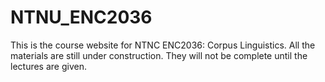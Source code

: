 # NTNU_ENC2036

This is the course website for NTNC ENC2036: Corpus Linguistics.
All the materials are still under construction. They will not be complete until the lectures are given.
